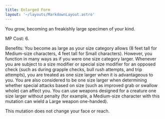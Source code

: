 ```yaml
---
title: Enlarged Form
layout: '~/layouts/MarkdownLayout.astro'
---
```

You grow, becoming an freakishly large specimen of your kind.

MP Cost: 6.

Benefits: You become as large as your size category allows (8 feet tall for
Medium-size characters, 4 feet tall for Small characters). However, you
function in many ways as if you were one size category larger. Whenever you
are subject to a size modifier or special size modifier for an opposed check
(such as during grapple checks, bull rush attempts, and trip attempts), you
are treated as one size larger when it is advantageous to you. You are also
considered to be one size larger when determining whether special attacks
based on size (such as improved grab or swallow whole) can affect you. You can
use weapons designed for a creature one size larger without penalty (for
example, a Medium-size character with this mutation can wield a Large weapon
one-handed).

This mutation does not change your face or reach.

